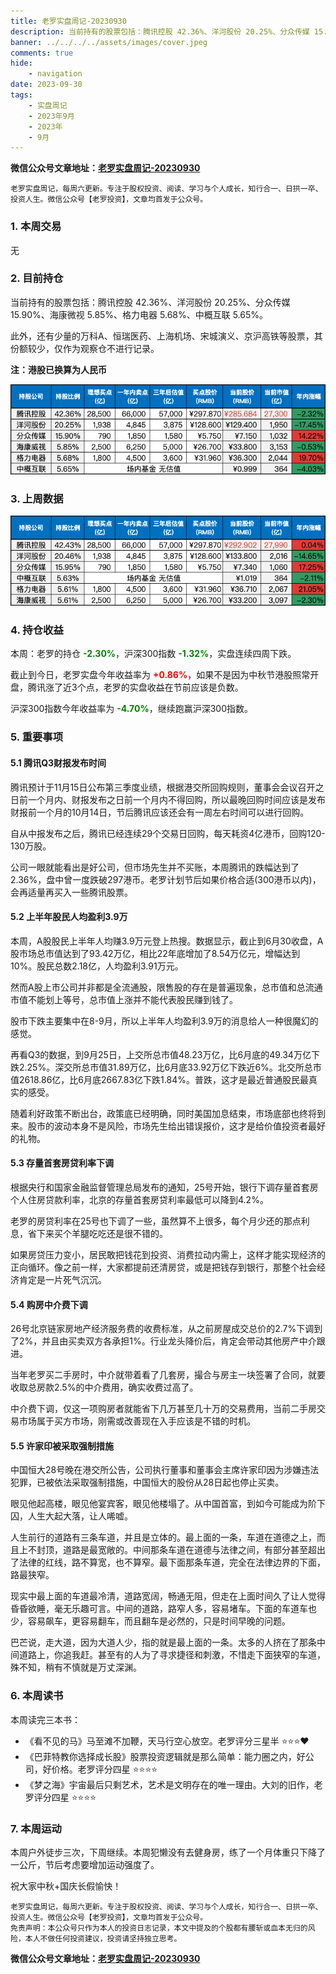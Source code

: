 ```yaml
---
title: 老罗实盘周记-20230930
description: 当前持有的股票包括：腾讯控股 42.36%、洋河股份 20.25%、分众传媒 15.90%、海康微视 5.85%、格力电器 5.68%、中概互联 5.65%。此外，还有少量的万科A、恒瑞医药、上海机场、宋城演义、京沪高铁等股票，其份额较少，仅作为观察仓不进行记录。本周：老罗的持仓 -2.30%，沪深300指数 -1.32%，实盘连续四周下跌。今日，老罗实盘今年收益率为 +0.86%，如果不是因为中秋节港股照常开盘，腾讯涨了近3个点，老罗的实盘收益在节前应该是负数。沪深300指数今年收益率为 -4.70%，继续跑赢沪深300指数。
banner: ../../../../assets/images/cover.jpeg
comments: true
hide:
    - navigation
date: 2023-09-30
tags:
    - 实盘周记
    - 2023年9月
    - 2023年
    - 9月
---
```


__微信公众号文章地址：[老罗实盘周记-20230930](https://mp.weixin.qq.com/s/cy4DWDdRRU9ubsSAkgdZBQ)__

```
老罗实盘周记，每周六更新。专注于股权投资、阅读、学习与个人成长，知行合一、日拱一卒、投资人生。微信公众号【老罗投资】，文章均首发于公众号。
```

### 1. 本周交易

无

### 2. 目前持仓

当前持有的股票包括：腾讯控股 42.36%、洋河股份 20.25%、分众传媒 15.90%、海康微视 5.85%、格力电器 5.68%、中概互联 5.65%。

此外，还有少量的万科A、恒瑞医药、上海机场、宋城演义、京沪高铁等股票，其份额较少，仅作为观察仓不进行记录。

**注：港股已换算为人民币**

![目前持仓](../../../attachments/2023/09/20230930/1.png)

### 3. 上周数据

![上周数据](../../../attachments/2023/09/20230930/2.png)

### 4. 持仓收益

本周：老罗的持仓 <strong style="color:green;">-2.30%</strong>，沪深300指数 <strong style="color:green;">-1.32%</strong>，实盘连续四周下跌。

截止到今日，老罗实盘今年收益率为 <strong style="color:red;">+0.86%</strong>，如果不是因为中秋节港股照常开盘，腾讯涨了近3个点，老罗的实盘收益在节前应该是负数。

沪深300指数今年收益率为 <strong style="color:green;">-4.70%</strong>，继续跑赢沪深300指数。

### 5. 重要事项

#### 5.1 腾讯Q3财报发布时间

腾讯预计于11月15日公布第三季度业绩，根据港交所回购规则，董事会会议召开之日前一个月内、财报发布之日前一个月内不得回购，所以最晚回购时间应该是发布财报前一个月的10月14日，节后腾讯应该还会有一周左右时间可以进行回购。

自从中报发布之后，腾讯已经连续29个交易日回购，每天耗资4亿港币，回购120-130万股。

公司一眼就能看出是好公司，但市场先生并不买账，本周腾讯的跌幅达到了2.36%，盘中曾一度跌破297港币。老罗计划节后如果价格合适(300港币以内)，会再适量再买入一些腾讯股票。

#### 5.2 上半年股民人均盈利3.9万

本周，A股股民上半年人均赚3.9万元登上热搜。数据显示，截止到6月30收盘，A股市场总市值达到了93.42万亿，相比22年底增加了8.54万亿元，增幅达到10%。股民总数2.18亿，人均盈利3.91万元。

然而A股上市公司并非都是全流通股，限售股的存在是普遍现象，总市值和总流通市值不能划上等号，总市值上涨并不能代表股民赚到钱了。

股市下跌主要集中在8-9月，所以上半年人均盈利3.9万的消息给人一种很魔幻的感觉。

再看Q3的数据，到9月25日，上交所总市值48.23万亿，比6月底的49.34万亿下跌2.25%。深交所总市值31.89万亿，比6月底33.92万亿下跌近6%。北交所总市值2618.86亿，比6月底2667.83亿下跌1.84%。普跌，这才是最近普通股民最真实的感受。

随着利好政策不断出台，政策底已经明确，同时美国加息结束，市场底部也终将到来。股市的波动本身不是风险，市场先生给出错误报价，这才是给价值投资者最好的礼物。

#### 5.3 存量首套房贷利率下调

根据央行和国家金融监督管理总局发布的通知，25号开始，银行下调存量首套房个人住房贷款利率，北京的存量首套房贷利率最低可以降到4.2%。

老罗的房贷利率在25号也下调了一些，虽然算不上很多，每个月少还的那点利息，省下来买个羊腿吃吃还是很不错的。

如果房贷压力变小，居民敢把钱花到投资、消费拉动内需上，这样才能实现经济的正向循环。像之前一样，大家都提前还清房贷，或是把钱存到银行，那整个社会经济肯定是一片死气沉沉。

#### 5.4 购房中介费下调

26号北京链家房地产经济服务费的收费标准，从之前房屋成交总价的2.7%下调到了2%，并且由买卖双方各承担1%。行业龙头降价后，肯定会带动其他房产中介跟进。

当年老罗买二手房时，中介就带着看了几套房，撮合与房主一块签署了合同，就要收取总房款2.5%的中介费用，确实收费过高了。

中介费下调，仅这一项购房者就能省下几万甚至几十万的交易费用，当前二手房交易市场属于买方市场，刚需或改善现在入手应该是不错的时机。

#### 5.5 许家印被采取强制措施

中国恒大28号晚在港交所公告，公司执行董事和董事会主席许家印因为涉嫌违法犯罪，已被依法采取强制措施，中国恒大的股份从28日起也停止买卖。

眼见他起高楼，眼见他宴宾客，眼见他楼塌了。从中国首富，到如今可能成为阶下囚，人生大起大落，让人唏嘘。

人生前行的道路有三条车道，并且是立体的。最上面的一条，车道在道德之上，而且上不封顶，道路是最宽敞的。中间那条车道在道德与法律之间，有部分甚至超出了法律的红线，路不算宽，也不算窄。最下面那条车道，完全在法律边界的下面，路最狭窄。

现实中最上面的车道最冷清，道路宽阔，畅通无阻，但走在上面时间久了让人觉得昏昏欲睡，毫无乐趣可言。中间的道路，路窄人多，容易堵车。下面的车道车也少，容易飙车，更容易翻车，而且翻车是必然的，只是时间早晚的问题。

巴芒说，走大道，因为大道人少，指的就是最上面的一条。太多的人挤在了那条中间道路上，你追我赶。甚至有的人为了寻求捷径和刺激，不惜走下面狭窄的车道，殊不知，稍有不慎就是万丈深渊。

### 6. 本周读书

本周读完三本书：

+ 《看不见的马》马至滩不加鞭，天马行空心放空。老罗评分三星半 ⭐️⭐️⭐️❤️
+ 《巴菲特教你选择成长股》股票投资逻辑就是那么简单：能力圈之内，好公司，好价格。老罗评分四星 ⭐️⭐️⭐️⭐️
+ 《梦之海》宇宙最后只剩艺术，艺术是文明存在的唯一理由。大刘的旧作，老罗评分四星 ⭐️⭐️⭐️⭐️

### 7. 本周运动

本周户外徒步三次，下周继续。本周犯懒没有去健身房，练了一个月体重只下降了一公斤，节后考虑要增加运动强度了。

祝大家中秋+国庆长假愉快！

```
老罗实盘周记，每周六更新。专注于股权投资、阅读、学习与个人成长，知行合一、日拱一卒、投资人生。微信公众号【老罗投资】，文章均首发于公众号。
免责声明：本公众号只作为本人的投资日志记录，本文中提及的个股都有腰斩或血本无归的风险，本人不做任何投资建议，投资请坚持独立思考。
```

__微信公众号文章地址：[老罗实盘周记-20230930](https://mp.weixin.qq.com/s/cy4DWDdRRU9ubsSAkgdZBQ)__